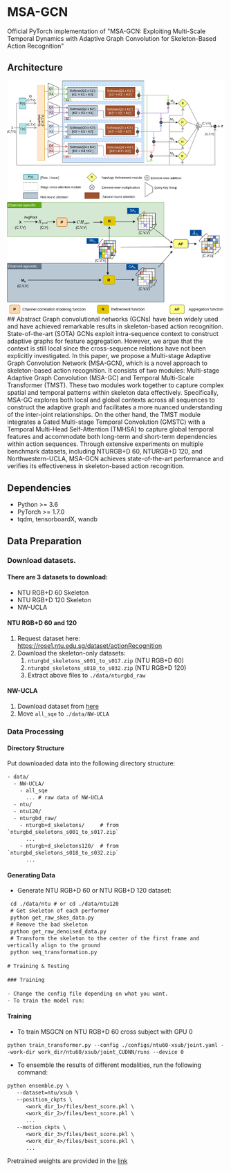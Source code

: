 # MSA-GCN
Official PyTorch implementation of "MSA-GCN: Exploiting Multi-Scale Temporal Dynamics with Adaptive Graph Convolution for Skeleton-Based Action Recognition"
## Architecture
<img src="Images/MSA-GCN.png" width="600" />
<img src="Images/Dynamic_topology.png" width="600" />
## Abstract
Graph convolutional networks (GCNs) have been widely used and have achieved remarkable results in skeleton-based action recognition. State-of-the-art (SOTA) GCNs exploit intra-sequence context to construct adaptive graphs for feature aggregation. However, we argue that the context is still local since the cross-sequence relations have not been explicitly investigated. In this paper, we propose a Multi-stage Adaptive Graph Convolution Network (MSA-GCN), which is a novel approach to skeleton-based action recognition. It consists of two modules: Multi-stage Adaptive Graph Convolution (MSA-GC) and Temporal Multi-Scale Transformer (TMST). These two modules work together to capture complex spatial and temporal patterns within skeleton data effectively. Specifically, MSA-GC explores both local and global contexts across all sequences to construct the adaptive graph and facilitates a more nuanced understanding of the inter-joint relationships. On the other hand, the TMST module integrates a Gated Multi-stage Temporal Convolution (GMSTC) with a Temporal Multi-Head Self-Attention (TMHSA) to capture global temporal features and accommodate both long-term and short-term dependencies within action sequences. Through extensive experiments on multiple benchmark datasets, including NTURGB+D 60, NTURGB+D 120, and Northwestern-UCLA, MSA-GCN achieves state-of-the-art performance and verifies its effectiveness in skeleton-based action recognition.

## Dependencies

- Python >= 3.6
- PyTorch >= 1.7.0
- tqdm, tensorboardX, wandb

## Data Preparation

### Download datasets.

#### There are 3 datasets to download:

- NTU RGB+D 60 Skeleton
- NTU RGB+D 120 Skeleton
- NW-UCLA

#### NTU RGB+D 60 and 120

1. Request dataset here: https://rose1.ntu.edu.sg/dataset/actionRecognition
2. Download the skeleton-only datasets:
   1. `nturgbd_skeletons_s001_to_s017.zip` (NTU RGB+D 60)
   2. `nturgbd_skeletons_s018_to_s032.zip` (NTU RGB+D 120)
   3. Extract above files to `./data/nturgbd_raw`

#### NW-UCLA

1. Download dataset from [here](https://www.dropbox.com/s/10pcm4pksjy6mkq/all_sqe.zip?dl=0)
2. Move `all_sqe` to `./data/NW-UCLA`

### Data Processing

#### Directory Structure

Put downloaded data into the following directory structure:

```
- data/
  - NW-UCLA/
    - all_sqe
      ... # raw data of NW-UCLA
  - ntu/
  - ntu120/
  - nturgbd_raw/
    - nturgb+d_skeletons/     # from `nturgbd_skeletons_s001_to_s017.zip`
      ...
    - nturgb+d_skeletons120/  # from `nturgbd_skeletons_s018_to_s032.zip`
      ...
```

#### Generating Data

- Generate NTU RGB+D 60 or NTU RGB+D 120 dataset:

```
 cd ./data/ntu # or cd ./data/ntu120
 # Get skeleton of each performer
 python get_raw_skes_data.py
 # Remove the bad skeleton 
 python get_raw_denoised_data.py
 # Transform the skeleton to the center of the first frame and vertically align to the ground
 python seq_transformation.py

# Training & Testing

### Training

- Change the config file depending on what you want.
- To train the model run:

``` 
#### Training
- To train MSGCN on NTU RGB+D 60 cross subject with GPU 0
```
python train_transformer.py --config ./configs/ntu60-xsub/joint.yaml --work-dir work_dir/ntu60/xsub/joint_CUDNN/runs --device 0
```
- To ensemble the results of different modalities, run the following command:

```
python ensemble.py \
   --dataset=ntu/xsub \
   --position_ckpts \
      <work_dir_1>/files/best_score.pkl \
      <work_dir_2>/files/best_score.pkl \
      ...
   --motion_ckpts \
      <work_dir_3>/files/best_score.pkl \
      <work_dir_4>/files/best_score.pkl \
      ...
```

Pretrained weights are provided in the [link](https://drive.google.com/)
